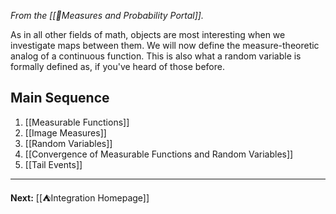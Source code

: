 *From the [[📏Measures and Probability Portal]].*

As in all other fields of math, objects are most interesting when we investigate maps between them. We will now define the measure-theoretic analog of a continuous function. This is also what a random variable is formally defined as, if you've heard of those before.

## Main Sequence

1. [[Measurable Functions]]
2. [[Image Measures]]
3. [[Random Variables]]
4. [[Convergence of Measurable Functions and Random Variables]]
5. [[Tail Events]]

---

**Next:** [[⛺Integration Homepage]]